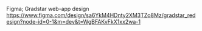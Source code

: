 
Figma; Gradstar web-app design 
<br>
https://www.figma.com/design/sa6YkM4HDnty2XM3TZo8Mz/gradstar_redesign?node-id=0-1&m=dev&t=WgBFAKvFkX1xx2wa-1
<br>
